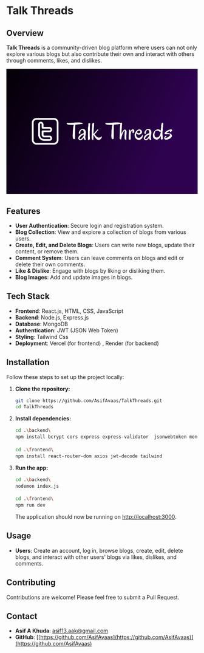 # Talk Threads 

## Overview

**Talk Threads**  is a community-driven blog platform where users can not only explore various blogs but also contribute their own and interact with others through comments, likes, and dislikes.


![Homepage Screenshot](./frontend/src/assets/Banner.png)
## Features

- **User Authentication**: Secure login and registration system.
- **Blog Collection**: View and explore a collection of blogs from various users.
- **Create, Edit, and Delete Blogs**: Users can write new blogs, update their content, or remove them.
- **Comment System**: Users can leave comments on blogs and edit or delete their own comments.
- **Like & Dislike**: Engage with blogs by liking or disliking them.
- **Blog Images**: Add and update images in blogs.
## Tech Stack

- **Frontend**: React.js, HTML, CSS, JavaScript
- **Backend**: Node.js, Express.js
- **Database**: MongoDB
- **Authentication**: JWT (JSON Web Token)
- **Styling**: Tailwind Css
- **Deployment**: Vercel (for frontend) , Render (for backend)

## Installation

Follow these steps to set up the project locally:

1. **Clone the repository:**
   ```bash
   git clone https://github.com/AsifAvaas/TalkThreads.git
   cd TalkThreads
   ```
2. **Install dependencies:**

   ```bash
   cd .\backend\
   npm install bcrypt cors express express-validator  jsonwebtoken mongoose cloudinary  nodemon dotenv multer nodemailer

   cd .\frontend\
   npm install react-router-dom axios jwt-decode tailwind

   ```

3. **Run the app:**

   ```bash
   cd .\backend\
   nodemon index.js

   cd .\frontend\
   npm run dev
   ```
   The application should now be running on [http://localhost:3000](http://localhost:3000).

## Usage

- **Users**: Create an account, log in, browse blogs, create, edit, delete blogs, and interact with other users' blogs via likes, dislikes, and comments.

## Contributing

Contributions are welcome! Please feel free to submit a Pull Request.

## Contact

- **Asif A Khuda**: [asif13.aak@gmail.com](mailto:asif13.aak@gmail.com)
- **GitHub**: [[https://github.com/AsifAvaas](https://github.com/AsifAvaas)](https://github.com/AsifAvaas)
